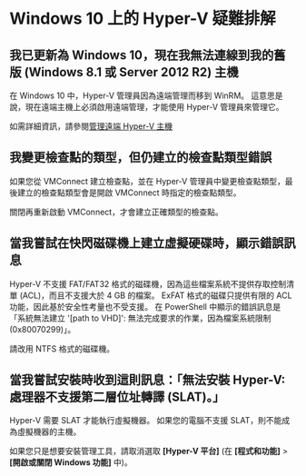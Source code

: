 # Windows 10 上的 Hyper-V 疑難排解

## 我已更新為 Windows 10，現在我無法連線到我的舊版 (Windows 8.1 或 Server 2012 R2) 主機

在 Windows 10 中，Hyper-V 管理員因為遠端管理而移到 WinRM。 這意思是說，現在遠端主機上必須啟用遠端管理，才能使用 Hyper-V 管理員來管理它。

如需詳細資訊，請參閱[管理遠端 Hyper-V 主機](remote_host_management.md)

## 我變更檢查點的類型，但仍建立的檢查點類型錯誤

如果您從 VMConnect 建立檢查點，並在 Hyper-V 管理員中變更檢查點類型，最後建立的檢查點類型會是開啟 VMConnect 時指定的檢查點類型。

關閉再重新啟動 VMConnect，才會建立正確類型的檢查點。

## 當我嘗試在快閃磁碟機上建立虛擬硬碟時，顯示錯誤訊息

Hyper-V 不支援 FAT/FAT32 格式的磁碟機，因為這些檔案系統不提供存取控制清單 (ACL)，而且不支援大於 4 GB 的檔案。 ExFAT 格式的磁碟只提供有限的 ACL 功能，因此基於安全性考量也不受支援。
在 PowerShell 中顯示的錯誤訊息是「系統無法建立 '\[path to VHD\]': 無法完成要求的作業，因為檔案系統限制 (0x80070299)」。

請改用 NTFS 格式的磁碟機。

## 當我嘗試安裝時收到這則訊息：「無法安裝 Hyper-V: 處理器不支援第二層位址轉譯 (SLAT)。」

Hyper-V 需要 SLAT 才能執行虛擬機器。 如果您的電腦不支援 SLAT，則不能成為虛擬機器的主機。

如果您只是想要安裝管理工具，請取消選取 **[Hyper-V 平台]** (在 **[程式和功能]** > **[開啟或關閉 Windows 功能]** 中)。




